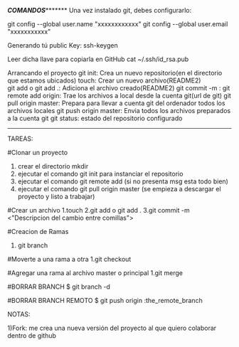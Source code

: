 *********************************COMANDOS****************************************
Una vez instalado git, debes configurarlo:

git config --global user.name  "xxxxxxxxxxxx"
git config --global user.email "xxxxxxxxxxx"

Generando tú public Key:
ssh-keygen

Leer dicha llave para copiarla en GitHub
cat ~/.ssh/id_rsa.pub 

Arrancando el proyecto
git init:							Crea un nuevo repositorio(en el directorio que estamos ubicados)
touch:								Crear un nuevo archivo(README2)			
git add<nombrearchivo> o git add .:	Adiciona el archivo creado(README2)
git commit -m <msg>:
git remote add origin:  			Trae los archivos a local desde la cuenta git(url de git)
git pull origin master: 			Prepara para llevar a cuenta git del ordenador todos los archivos locales
git push origin master:				Envia todos los archivos preparados a la cuenta git
git status:							estado del repositorio configurado


----------------------------------------------------------------------
TAREAS: 

#Clonar un proyecto
1. crear el directorio mkdir <nombredeproyecto>
2. ejecutar el comando git init para instanciar el repositorio
3. ejecutar el comando git remote add <url en git del proyecto>(si no presenta msg esta todo bien)
4. ejecutar el comando git pull origin master (se empieza a descargar el proyecto y listo a trabajar)

#Crear un archivo
1.touch <nombrearchivo>
2.git add<nombrearchivo> o git add .
3.git commit -m <"Descripcion del cambio entre comillas">

#Creacion de Ramas
1. git branch <nombredelarama>

#Moverte a una rama a otra
1.git checkout <nombredelarama>

#Agregar una rama al archivo master o principal
1.git merge <nombredelarama>


#BORRAR BRANCH
$ git branch -d <nombredelarama>
 
#BORRAR BRANCH REMOTO
$ git push origin :the_remote_branch


NOTAS:

1)Fork: me crea una nueva versión del proyecto al que quiero colaborar dentro de github